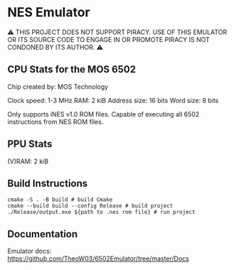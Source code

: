 # NES Emulator

⚠ THIS PROJECT DOES NOT SUPPORT PIRACY. USE OF THIS EMULATOR OR ITS SOURCE CODE TO ENGAGE IN OR PROMOTE PIRACY IS NOT CONDONED BY ITS AUTHOR. ⚠ 

## CPU Stats for the MOS 6502

Chip created by: MOS Technology 

Clock speed: 1-3 MHz
RAM: 2 kiB
Address size: 16 bits
Word size: 8 bits

Only supports iNES v1.0 ROM files.
Capable of executing all 6502 instructions from NES ROM files. 

## PPU Stats 

(V)RAM: 2 kiB

## Build Instructions

```SH
cmake -S . -B build # build Cmake
cmake --build build --config Release # build project
./Release/output.exe ${path to .nes rom file} # run project
```

## Documentation

Emulator docs: https://github.com/TheoW03/6502Emulator/tree/master/Docs